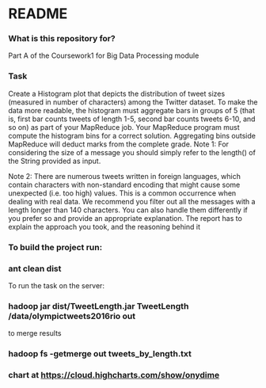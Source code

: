 # README #

### What is this repository for? ###

Part A of the Coursework1 for Big Data Processing module

### Task ###

Create a Histogram plot that depicts the distribution of tweet sizes (measured in number of characters) among the 
Twitter dataset. To make the data more readable, the histogram must aggregate bars in groups of 5 (that is, first bar 
counts tweets of length 1-5, second bar counts tweets 6-10, and so on) as part of your MapReduce job. Your MapReduce 
program must compute the histogram bins for a correct solution. Aggregating bins outside MapReduce will deduct marks 
from the complete grade.
Note 1: For considering the size of a message you should simply refer to the length() of the String provided as input.

Note 2: There are numerous tweets written in foreign languages, which contain characters with non-standard encoding that might cause some unexpected (i.e. too high) values. This is a common occurrence when dealing with real data. We recommend you filter out all the messages with a length longer than 140 characters. You can also handle them differently if you prefer so and provide an appropriate explanation.  The report has to explain the approach you took, and the reasoning behind it

### To build the project run: ###

### ant clean dist ###
To run the task on the server:
### hadoop jar dist/TweetLength.jar TweetLength /data/olympictweets2016rio out ###
to merge results
### hadoop fs -getmerge out tweets_by_length.txt ###

### chart at https://cloud.highcharts.com/show/onydime ###